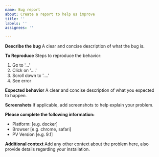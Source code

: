 ```yaml
---
name: Bug report
about: Create a report to help us improve
title: ''
labels: ''
assignees: ''

---
```


**Describe the bug**
A clear and concise description of what the bug is.

**To Reproduce**
Steps to reproduce the behavior:
1. Go to '...'
2. Click on '....'
3. Scroll down to '....'
4. See error

**Expected behavior**
A clear and concise description of what you expected to happen.

**Screenshots**
If applicable, add screenshots to help explain your problem.

**Please complete the following information:**
 - Platform: [e.g. docker]
 - Browser [e.g. chrome, safari]
 - PV Version [e.g. 9.1]


**Additional context**
Add any other context about the problem here, also provide details regarding your installation.

